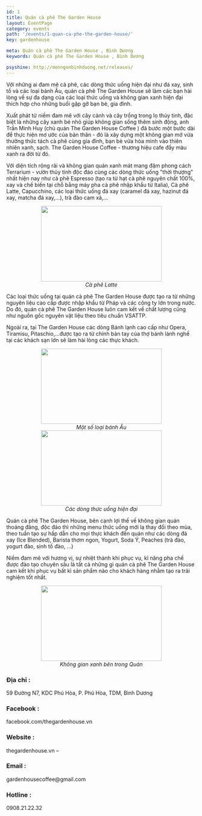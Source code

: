 ```yaml
---
id: 1
title: Quán cà phê The Garden House
layout: EventPage
category: events
path: '/events/1-quan-ca-phe-the-garden-house/'
key: gardenhouse

meta: Quán cà phê The Garden House , Bình Dương
keywords: Quán cà phê The Garden House , Bình Dương

psyshine: http://monngonbinhduong.net/releases/
---
```



Với những ai đam mê cà phê, các dòng thức uống hiện đại như đá xay, sinh tố và các loại bánh Âu, quán cà phê The Garden House sẽ làm các bạn hài lòng về sự đa dạng của các loại thức uống và không gian xanh hiện đại thích hợp cho những buổi gặp gỡ bạn bè, gia đình.

Xuất phát từ niềm đam mê với cây cảnh và cây trồng trong lọ thủy tinh, đặc biệt là những cây xanh bé nhỏ giúp không gian sống thêm sinh động, anh Trần Minh Huy (chủ quán The Garden House Coffee ) đã bước một bước dài để thực hiện mơ ước của bản thân - đó là xây dựng một không gian mở vừa thưởng thức tách cà phê cùng gia đình, bạn bè vừa hòa mình vào thiên nhiên xanh, sạch. The Garden House Coffee - thương hiệu cafe đầy màu xanh ra đời từ đó.

Với diện tích rộng rãi và không gian quán xanh mát mang đậm phong cách Terrarium - vườn thủy tinh độc đáo cùng các dòng thức uống "thời thượng" nhất hiện nay như cà phê Espresso (tạo ra từ hạt cà phê nguyên chất 100%, xay và chế biến tại chỗ bằng máy pha cà phê nhập khẩu từ Italia), Cà phê Latte, Capucchino, các loại thức uống đá xay (caramel đá xay, hazinut đá xay, matcha đá xay,…), trà đào cam xả,...

<div align="center"><img src="http://dulichbinhduong.org.vn/uploads/images/c%C3%A0%20ph%C3%AA.jpg" width="320px" height="200px"></div>

<center><em>Cà phê Latte</em></center>

Các loại thức uống tại quán cà phê The Garden House được tạo ra từ những nguyên liệu cao cấp được nhập khẩu từ Pháp và các công ty lớn trong nước. Do đó, quán cà phê The Garden House luôn cam kết về chất lượng cũng như nguồn gốc nguyên vật liệu theo tiêu chuẩn VSATTP.

Ngoài ra, tại The Garden House các dòng Bánh lạnh cao cấp như Opera, Tiramisu, Pitaschio,…được tạo ra từ chính bàn tay của thợ bánh lành nghề tại các khách sạn lớn sẽ làm hài lòng các thực khách. 

<div align="center"><img src="http://dulichbinhduong.org.vn/uploads/images/collage_photocat.jpg" width="320px" height="200px"></div>

<center><em>Một số loại bánh Âu</em></center>

<div align="center"><img src="http://dulichbinhduong.org.vn/uploads/images/n%C6%B0%E1%BB%9Bc%20u%E1%BB%91ng.png" width="320px" height="200px"></div>

<center><em>Các dòng thức uống hiện đại</em></center>

Quán cà phê The Garden House, bên cạnh lợi thế về không gian quán thoáng đãng, độc đáo thì những menu thức uống mới lạ thay đổi theo mùa, theo tuần tạo sự hấp dẫn cho mọi thực khách đến quán như các dòng đá xay (Ice Blended), Barista thơm ngon, Yogurt, Soda Ý, Peaches (trà đào, yogurt đào, sinh tố đào, …)

Niềm đam mê với hương vị, sự nhiệt thành khi phục vụ, kĩ năng pha chế được đào tạo chuyên sâu là tất cả những gì quán cà phê The Garden House cam kết khi phục vụ bất kì sản phẩm nào cho khách hàng nhằm tạo ra trải nghiệm tốt nhất.

<div align="center"><img src="http://dulichbinhduong.org.vn/uploads/images/collage_photocat%202.jpg" width="320px" height="200px"></div>

<center><em>Không gian xanh bên trong Quán</em></center>

<h3>Địa chỉ :</h3> 59 Đường N7, KDC Phú Hòa, P. Phú Hòa, TDM, Bình Dương

<h3>Facebook : </h3>facebook.com/thegardenhouse.vn

<h3>Website : </h3>thegardenhouse.vn – <h3>Email :</h3> gardenhousecoffee@gmail.com

<h3>Hotline :</h3> 0908.21.22.32

